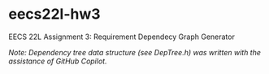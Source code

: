 # eecs22l-hw3
EECS 22L Assignment 3: Requirement Dependecy Graph Generator

*Note: Dependency tree data structure (see DepTree.h) was written with the assistance of GitHub Copilot.*
